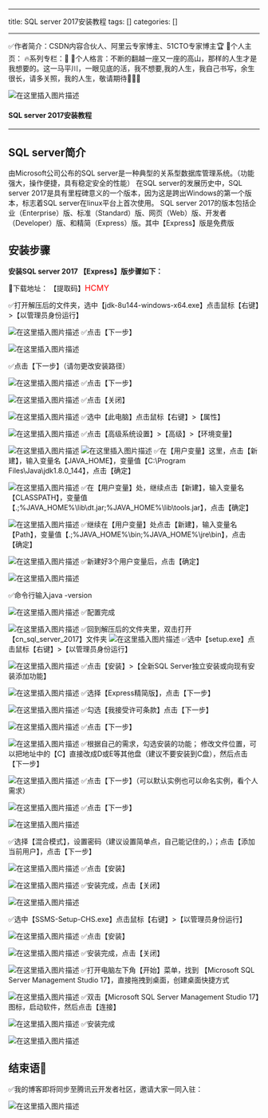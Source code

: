 
--- 
title:  SQL server 2017安装教程 
tags: []
categories: [] 

---
>  
 ✅作者简介：CSDN内容合伙人、阿里云专家博主、51CTO专家博主🏆 📃个人主页： 🔥系列专栏：🥇 💬个人格言：不断的翻越一座又一座的高山，那样的人生才是我想要的。这一马平川，一眼见底的活，我不想要,我的人生，我自己书写，余生很长，请多关照，我的人生，敬请期待💖💖💖 


<img src="https://img-blog.csdnimg.cn/a833ad51811042b8b4c2cc73310cee0d.png#pic_center" alt="在这里插入图片描述">



#### SQL server 2017安装教程
- - - 


## SQL server简介

由Microsoft公司公布的SQL server是一种典型的关系型数据库管理系统。（功能强大，操作便捷，具有稳定安全的性能） 在SQL server的发展历史中，SQL server 2017是具有里程碑意义的一个版本，因为这是跨出Windows的第一个版本，标志着SQL server在linux平台上首次使用。 SQL server 2017的版本包括企业（Enterprise）版、标准（Standard）版、网页（Web）版、开发者（Developer）版、和精简（Express）版。其中【Express】版是免费版

## 安装步骤

**安装SQL server 2017 【Express】版步骤如下：**

💬下载地址： 【提取码】<font color="red" size="3">HCMY</font>

✅打开解压后的文件夹，选中【jdk-8u144-windows-x64.exe】点击鼠标【右键】&gt;【以管理员身份运行】

<img src="https://img-blog.csdnimg.cn/371956666cbf4039a354616b01cecf44.png" alt="在这里插入图片描述"> ✅点击【下一步】

<img src="https://img-blog.csdnimg.cn/771f7d327414463582670e9a52d220db.png" alt="在这里插入图片描述">

✅点击【下一步】（请勿更改安装路径）

<img src="https://img-blog.csdnimg.cn/07009c37bdb349ec98a28e1c8df0a02b.png" alt="在这里插入图片描述"> ✅点击【下一步】

<img src="https://img-blog.csdnimg.cn/326b81b49ede42b0a6aab8efd4572f2c.png" alt="在这里插入图片描述"> ✅点击【关闭】

<img src="https://img-blog.csdnimg.cn/0737f957db064d209f8d6ecb4496d851.png" alt="在这里插入图片描述"> ✅选中【此电脑】点击鼠标【右键】&gt;【属性】

<img src="https://img-blog.csdnimg.cn/0a6eaf3ce1704e43910c79ccc94d8893.png" alt="在这里插入图片描述"> ✅点击【高级系统设置】&gt;【高级】&gt;【环境变量】

<img src="https://img-blog.csdnimg.cn/d79ac1bac1824708877aa3a76fc65d2b.png" alt="在这里插入图片描述"> <img src="https://img-blog.csdnimg.cn/28c5d191d45f4d638950f25f369a0aa2.png" alt="在这里插入图片描述"> ✅在【用户变量】这里，点击【新建】，输入变量名【JAVA_HOME】，变量值【C:\Program Files\Java\jdk1.8.0_144】，点击【确定】

<img src="https://img-blog.csdnimg.cn/1d2630c120074f8aa3d934bd2c169f2a.png" alt="在这里插入图片描述"> ✅在【用户变量】处，继续点击【新建】，输入变量名【CLASSPATH】，变量值【.;%JAVA_HOME%\lib\dt.jar;%JAVA_HOME%\lib\tools.jar】，点击【确定】

<img src="https://img-blog.csdnimg.cn/54de5b5e94ad46549e9fe97c7eb6cf96.png" alt="在这里插入图片描述"> ✅继续在【用户变量】处点击【新建】，输入变量名【Path】，变量值【.;%JAVA_HOME%\bin;%JAVA_HOME%\jre\bin】，点击【确定】

<img src="https://img-blog.csdnimg.cn/4ce23c7b7f294d6eb72ae8ec2102e4b0.png" alt="在这里插入图片描述"> ✅新建好3个用户变量后，点击【确定】

<img src="https://img-blog.csdnimg.cn/0e93181118944980b5c30dc335702f0f.png" alt="在这里插入图片描述">

✅命令行输入java -version

<img src="https://img-blog.csdnimg.cn/bb2f7546cb384c44b073033ec313d484.png" alt="在这里插入图片描述"> ✅配置完成

<img src="https://img-blog.csdnimg.cn/75003fd226014b07a6ce08b5e0a50b4f.png" alt="在这里插入图片描述"> ✅回到解压后的文件夹里，双击打开【cn_sql_server_2017】文件夹 <img src="https://img-blog.csdnimg.cn/e91670baf26d4ce5bc1f58b1bb00b7b0.png" alt="在这里插入图片描述"> ✅选中【setup.exe】点击鼠标【右键】&gt;【以管理员身份运行】

<img src="https://img-blog.csdnimg.cn/2d41cf2ca5704637a32df48114436f53.png" alt="在这里插入图片描述"> ✅点击【安装】&gt;【全新SQL Server独立安装或向现有安装添加功能】

<img src="https://img-blog.csdnimg.cn/b67e7699e8414ee2845882d6ca069a3a.png" alt="在这里插入图片描述"> ✅选择【Express精简版】，点击【下一步】

<img src="https://img-blog.csdnimg.cn/22491f2552eb4cc1bdf7c6658238d387.gif#pic_center" alt="在这里插入图片描述"> ✅勾选【我接受许可条款】点击【下一步】

<img src="https://img-blog.csdnimg.cn/e6524e196ddb4927a831811b2d6b8f65.png" alt="在这里插入图片描述"> ✅点击【下一步】

<img src="https://img-blog.csdnimg.cn/2899d41cd1524d75bdf9ac0b71ecc2c3.png" alt="在这里插入图片描述"> ✅根据自己的需求，勾选安装的功能； 修改文件位置，可以把地址中的【C】直接改成D或E等其他盘（建议不要安装到C盘），然后点击【下一步】

<img src="https://img-blog.csdnimg.cn/9e4b792566254849b35b31c9310a9e5a.png" alt="在这里插入图片描述"> ✅点击【下一步】（可以默认实例也可以命名实例，看个人需求）

<img src="https://img-blog.csdnimg.cn/c34d48c447be49c09f31e9af556b7ad6.png" alt="在这里插入图片描述"> ✅点击【下一步】

<img src="https://img-blog.csdnimg.cn/fe9943d1fc1641519549b734839f1650.png" alt="在这里插入图片描述">

✅选择【混合模式】，设置密码（建议设置简单点，自己能记住的，）；点击【添加当前用户】，点击【下一步】

<img src="https://img-blog.csdnimg.cn/38c9e9239a8d49ccbd6ee2a83b15c5b9.png" alt="在这里插入图片描述"> ✅点击【安装】

<img src="https://img-blog.csdnimg.cn/f6fbba0c5ec942099bdc66f7f798575a.png" alt="在这里插入图片描述"> ✅安装完成，点击【关闭】

<img src="https://img-blog.csdnimg.cn/da68815d17d44776ba2414fb7d87b87c.png" alt="在这里插入图片描述">

✅选中【SSMS-Setup-CHS.exe】点击鼠标【右键】&gt;【以管理员身份运行】

<img src="https://img-blog.csdnimg.cn/c2c848a8583c45419737ac80c0aceb1a.png" alt="在这里插入图片描述"> ✅点击【安装】

<img src="https://img-blog.csdnimg.cn/c94664479f8c4a6198fc45b2084ab0a5.png" alt="在这里插入图片描述"> ✅安装完成，点击【关闭】

<img src="https://img-blog.csdnimg.cn/939edef2ab80487f999cc162214e1643.png" alt="在这里插入图片描述"> ✅打开电脑左下角【开始】菜单，找到 【Microsoft SQL Server Management Studio 17】，直接拖拽到桌面，创建桌面快捷方式

<img src="https://img-blog.csdnimg.cn/71495c47165540cd9a5d1c1cd9a75af9.gif#pic_center" alt="在这里插入图片描述"> ✅双击【Microsoft SQL Server Management Studio 17】图标，启动软件，然后点击【连接】

<img src="https://img-blog.csdnimg.cn/d3ffcd86a30f41b9872130b05f39c148.png" alt="在这里插入图片描述"> ✅安装完成

<img src="https://img-blog.csdnimg.cn/41984a0c1ae849339ddc847d2e49b9ee.png" alt="在这里插入图片描述">

## 结束语🥇

✅我的博客即将同步至腾讯云开发者社区，邀请大家一同入驻：

<img src="https://img-blog.csdnimg.cn/5b80ea7dab574ae5bb3fda934fe3f872.gif#pic_center" alt="在这里插入图片描述">
